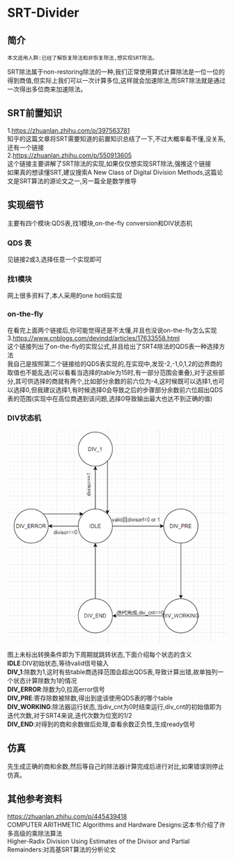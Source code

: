 # SRT-Divider

## 简介
    本文适用人群:已经了解恢复除法和非恢复除法,想实现SRT除法。
SRT除法属于non-restoring除法的一种,我们正常使用算式计算除法是一位一位的得到商值,但实际上我们可以一次计算多位,这样就会加速除法,而SRT除法就是通过一次得出多位商来加速除法。
## SRT前置知识
1.https://zhuanlan.zhihu.com/p/397563781 <br>
知乎的这篇文章将SRT需要知道的前置知识总结了一下,不过大概率看不懂,没关系,还有一个链接<br> 
2.https://zhuanlan.zhihu.com/p/550913605 <br>
这个链接主要讲解了SRT除法的实现,如果仅仅想实现SRT除法,强推这个链接<br>
如果真的想读懂SRT,建议搜索A New Class of Digital Division Methods,这篇论文是SRT算法的源论文之一,另一篇全是数学推导
## 实现细节
主要有四个模块:QDS表,找1模块,on-the-fly conversion和DIV状态机
### QDS 表
见链接2或3,选择任意一个实现即可
### 找1模块
网上很多资料了,本人采用的one hot码实现
### on-the-fly
在看完上面两个链接后,你可能觉得还是不太懂,并且也没说on-the-fly怎么实现<br>
3.https://www.cnblogs.com/devindd/articles/17633558.html<br>
这个链接列出了on-the-fly的实现公式,并且给出了SRT4除法的QDS表一种选择方法<br>
我自己是按照第二个链接给的QDS表实现的,在实现中,发现-2,-1,0,1,2的边界商的取值也不能乱选(可以看看当选择的table为15时,有一部分范围会重叠),对于这些部分,其可供选择的商就有两个,比如部分余数的前六位为-4,这时候既可以选择1,也可以选择0,但我建议选择1,有时候选择0会导致之后的步骤部分余数前六位超出QDS表的范围(实现中在高位商遇到该问题,选择0导致输出最大也达不到正确的值)
### DIV状态机  

![alt text](image.png)<br>

图上未标出转换条件即为下周期就跳转状态,下面介绍每个状态的含义  
**IDLE**:DIV初始状态,等待valid信号输入  
**DIV_1**:除数为1,这时有些table商选择范围会超出QDS表,导致计算出错,故单独列一个状态计算除数为1的情况  
**DIV_ERROR**:除数为0,拉高error信号  
**DIV_PRE**:寄存除数被除数,得出到底该使用QDS表的哪个table  
**DIV_WORKING**:除法器运行状态,当div_cnt为0时结束运行,div_cnt的初始值即为迭代次数,对于SRT4来说,迭代次数为位宽的1/2  
**DIV_END**:对得到的商和余数做后处理,查看余数正负性,生成ready信号  
## 仿真
先生成正确的商和余数,然后等自己的除法器计算完成后进行对比,如果错误则停止仿真。
## 其他参考资料
https://zhuanlan.zhihu.com/p/445439418<br>
COMPUTER ARITHMETIC Algorithms and Hardware Designs:这本书介绍了许多高级的乘除法算法  
Higher-Radix Division Using Estimates of the Divisor and Partial Remainders:对高基SRT算法的分析论文
